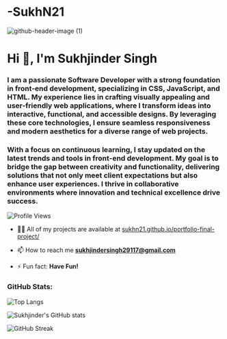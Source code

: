 # -SukhN21

![github-header-image (1)](https://github.com/user-attachments/assets/27f2c420-35c0-4f64-9af5-97f3ecf779ec)

# Hi 👋, I'm Sukhjinder Singh

### I am a passionate Software Developer with a strong foundation in front-end development, specializing in CSS, JavaScript, and HTML. My experience lies in crafting visually appealing and user-friendly web applications, where I transform ideas into interactive, functional, and accessible designs. By leveraging these core technologies, I ensure seamless responsiveness and modern aesthetics for a diverse range of web projects.

### With a focus on continuous learning, I stay updated on the latest trends and tools in front-end development. My goal is to bridge the gap between creativity and functionality, delivering solutions that not only meet client expectations but also enhance user experiences. I thrive in collaborative environments where innovation and technical excellence drive success.

![Profile Views](https://komarev.com/ghpvc/?username=sukhn21&label=Profile%20views&color=0e75b6&style=flat)

- 👨‍💻 All of my projects are available at [sukhn21.github.io/portfolio-final-project/](https://sukhn21.github.io/portfolio-final-project/)

- 📫 How to reach me **sukhjindersingh29117@gmail.com**

- ⚡ Fun fact: **Have Fun!**

### GitHub Stats:
![Top Langs](https://github-readme-stats.vercel.app/api/top-langs?username=sukhn21&show_icons=true&locale=en&layout=compact)

![Sukhjinder's GitHub stats](https://github-readme-stats.vercel.app/api?username=sukhn21&show_icons=true&locale=en)

![GitHub Streak](https://github-readme-streak-stats.herokuapp.com/?user=sukhn21&)
